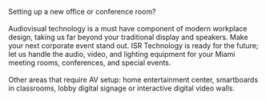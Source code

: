 Setting up a new office or conference room?<br>
<br>
Audiovisual technology is a must have component of modern workplace design, taking us far beyond your traditional display and speakers. 
Make your next corporate event stand out. ISR Technology is ready for the future; let us handle the audio, video, and lighting equipment for your Miami meeting rooms, conferences, and special events.<br>
<br>
Other areas that require AV setup: home entertainment center, smartboards in classrooms, lobby digital signage or interactive digital video walls.